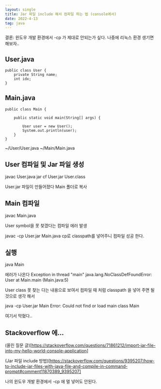 ```yaml
---
layout: single
title: Jar 파일 include 해서 컴파일 하는 법 (console에서)
date: 2022-4-13
tag: java
---
```


결론: 윈도우 개발 환경에서 -cp 가 제대로 안되는가 싶다. 나중에 리눅스 환경 생기면 해보자..

## User.java
```
public class User {
    private String name;
    int idx;
}
```

## Main.java
```
public class Main {

    public static void main(String[] args) {

        User user = new User();
        System.out.println(user);
    }
}
```

~/User/User.java
~/Main/Main.java

## User 컴파일 및 Jar 파일 생성
javac User.java
jar cf User.jar User.class

User.jar 파일이 만들어졌다 Main 폴더로 복사

## Main 컴파일
javac Main.java

User symbol을 못 찾겠다는 컴파일 에러 발생

javac -cp User.jar Main.java
cp로 classpath를 넣어주니 컴파일 성공 한다.

## 실행
java Main 

에러가 나온다
Exception in thread "main" java.lang.NoClassDefFoundError: User 
at Main.main (Main.java:5) 

User class 못 찾는 다는 내용으로 보여서 컴파일 때 처럼
classpath 을 넣어 주면 될것으로 생각 해서

java -cp User.jar Main
Error: Could not find or load main class Main 

여기서 막혔다..


## Stackoverflow 에...

(올린 질문 글)[https://stackoverflow.com/questions/71861212/import-jar-file-into-my-hello-world-console-application]

(Jar 파일 include 방법)[https://stackoverflow.com/questions/9395207/how-to-include-jar-files-with-java-file-and-compile-in-command-prompt#comment11870389_9395207]

나의 윈도우 개발 환경에서 -cp 에 멀 넣어도 안된다.
